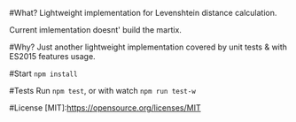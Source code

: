 #What?
Lightweight implementation for Levenshtein distance calculation. 

Current imlementation doesnt' build the martix.

#Why?
Just another lightweight implementation covered by unit tests & with ES2015 features usage.

#Start
`npm install`

#Tests
Run `npm test`, or with watch `npm run test-w`

#License
[MIT]:https://opensource.org/licenses/MIT